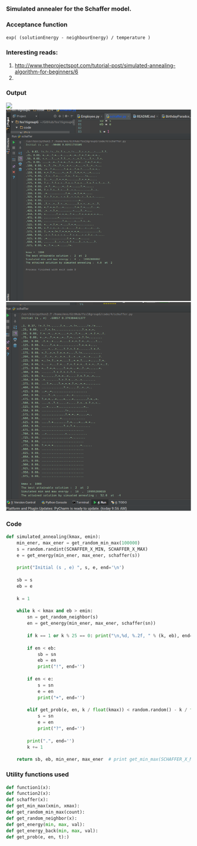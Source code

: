 ###  Simulated annealer for the Schaffer model.

### Acceptance function
`exp( (solutionEnergy - neighbourEnergy) / temperature )`

### Interesting reads:
1. http://www.theprojectspot.com/tutorial-post/simulated-annealing-algorithm-for-beginners/6
2. 


### Output

![](screenshot/sim500.gif)
![](screenshot/sim1.png)
![](screenshot/sim2.png)

### Code

```python
def simulated_annealing(kmax, emin):
    min_ener, max_ener = get_random_min_max(100000)
    s = random.randint(SCHAFFER_X_MIN, SCHAFFER_X_MAX)
    e = get_energy(min_ener, max_ener, schaffer(s))

    print("Initial (s , e) ", s, e, end='\n')

    sb = s
    eb = e

    k = 1

    while k < kmax and eb > emin:
        sn = get_random_neighbor(s)
        en = get_energy(min_ener, max_ener, schaffer(sn))

        if k == 1 or k % 25 == 0: print("\n,%d, %.2f, " % (k, eb), end="")

        if en < eb:
            sb = sn
            eb = en
            print("!", end='')

        if en < e:
            s = sn
            e = en
            print("+", end='')

        elif get_prob(e, en, k / float(kmax)) < random.random() - k / float(kmax):
            s = sn
            e = en
            print("?", end='')

        print(".", end='')
        k += 1

    return sb, eb, min_ener, max_ener  # print get_min_max(SCHAFFER_X_MIN, SCHAFFER_X_MAX)
```



### Utility functions used

```python
def function1(x):
def function2(x):
def schaffer(x):
def get_min_max(xmin, xmax):
def get_random_min_max(count):
def get_random_neighbor(x):
def get_energy(min, max, val):
def get_energy_back(min, max, val):
def get_prob(e, en, t):)
```
